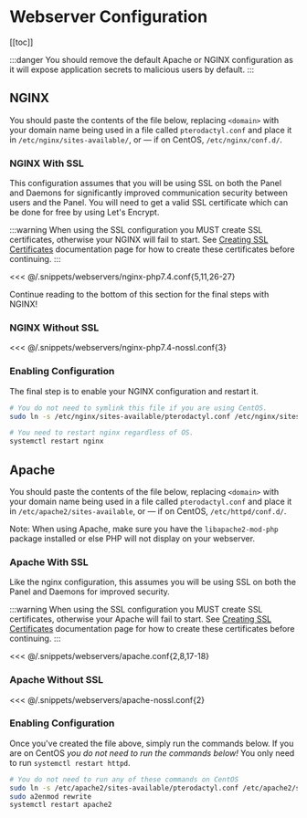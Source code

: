 # Webserver Configuration

[[toc]]

:::danger
You should remove the default Apache or NGINX configuration as it will expose application secrets to malicious
users by default.
:::

## NGINX
You should paste the contents of the file below, replacing `<domain>` with your domain name being used in a file called
`pterodactyl.conf` and place it in `/etc/nginx/sites-available/`, or &mdash; if on CentOS, `/etc/nginx/conf.d/`.

### NGINX With SSL
This configuration assumes that you will be using SSL on both the Panel and Daemons for significantly improved communication
security between users and the Panel. You will need to get a valid SSL certificate which can be done for free by using
Let's Encrypt. 

:::warning 
When using the SSL configuration you MUST create SSL certificates, otherwise your NGINX will fail to start.  See [Creating SSL Certificates](/tutorials/creating_ssl_certificates.html) documentation page for how to create these certificates before continuing.
:::

<<< @/.snippets/webservers/nginx-php7.4.conf{5,11,26-27}

Continue reading to the bottom of this section for the final steps with NGINX!

### NGINX Without SSL

<<< @/.snippets/webservers/nginx-php7.4-nossl.conf{3}

### Enabling Configuration
The final step is to enable your NGINX configuration and restart it.
``` bash
# You do not need to symlink this file if you are using CentOS.
sudo ln -s /etc/nginx/sites-available/pterodactyl.conf /etc/nginx/sites-enabled/pterodactyl.conf

# You need to restart nginx regardless of OS.
systemctl restart nginx
```

## Apache
You should paste the contents of the file below, replacing `<domain>` with your domain name being used in a file called
`pterodactyl.conf` and place it in `/etc/apache2/sites-available`, or &mdash; if on CentOS, `/etc/httpd/conf.d/`.

Note: When using Apache, make sure you have the `libapache2-mod-php` package installed or else PHP will not display on your webserver.

### Apache With SSL
Like the nginx configuration, this assumes you will be using SSL on both the Panel and Daemons for improved security.

:::warning
When using the SSL configuration you MUST create SSL certificates, otherwise your Apache will fail to start.  See [Creating SSL Certificates](/tutorials/creating_ssl_certificates.html) documentation page for how to create these certificates before continuing.
:::

<<< @/.snippets/webservers/apache.conf{2,8,17-18}

### Apache Without SSL

<<< @/.snippets/webservers/apache-nossl.conf{2}

### Enabling Configuration
Once you've created the file above, simply run the commands below. If you are on CentOS _you do not need to run the commands
below!_ You only need to run `systemctl restart httpd`.

``` bash
# You do not need to run any of these commands on CentOS
sudo ln -s /etc/apache2/sites-available/pterodactyl.conf /etc/apache2/sites-enabled/pterodactyl.conf
sudo a2enmod rewrite
systemctl restart apache2
```

